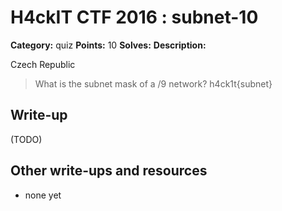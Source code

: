 # H4ckIT CTF 2016 : subnet-10

**Category:** quiz
**Points:** 10
**Solves:**
**Description:**

Czech Republic

> What is the subnet mask of a /9 network?    h4ck1t{subnet}

## Write-up

(TODO)

## Other write-ups and resources

* none yet

